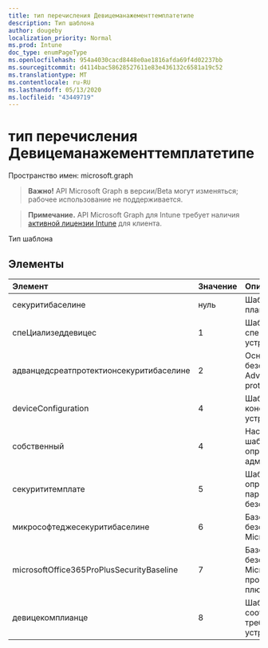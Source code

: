 ```yaml
---
title: тип перечисления Девицеманажементтемплатетипе
description: Тип шаблона
author: dougeby
localization_priority: Normal
ms.prod: Intune
doc_type: enumPageType
ms.openlocfilehash: 954a4030cacd8448e0ae1816afda69f4d02237bb
ms.sourcegitcommit: d4114bac58628527611e83e436132c6581a19c52
ms.translationtype: MT
ms.contentlocale: ru-RU
ms.lasthandoff: 05/13/2020
ms.locfileid: "43449719"
---
```

# <a name="devicemanagementtemplatetype-enum-type"></a>тип перечисления Девицеманажементтемплатетипе

Пространство имен: microsoft.graph

> **Важно!** API Microsoft Graph в версии/Beta могут изменяться; рабочее использование не поддерживается.

> **Примечание.** API Microsoft Graph для Intune требует наличия [активной лицензии Intune](https://go.microsoft.com/fwlink/?linkid=839381) для клиента.

Тип шаблона

## <a name="members"></a>Элементы
|Элемент|Значение|Описание|
|:---|:---|:---|
|секуритибаселине|нуль|Шаблон базового плана безопасности|
|спеЦиализеддевицес|1 |Шаблон специализированных устройств|
|адванцедсреатпротектионсекуритибаселине|2 |Основной шаблон безопасности Advanced Threat protection|
|deviceConfiguration|4|Шаблон конфигурации устройства|
|собственный|4 |Настраиваемый шаблон, определенный администратором|
|секурититемплате|5 |Шаблоны с определенными параметрами безопасности|
|микрософтеджесекуритибаселине|6 |Базовый шаблон безопасности Microsoft Edge|
|microsoftOffice365ProPlusSecurityBaseline|7 |Базовый шаблон безопасности Microsoft Office 365 профессиональный плюс|
|девицекомплианце|8 |Шаблон соответствия требованиям устройств|



